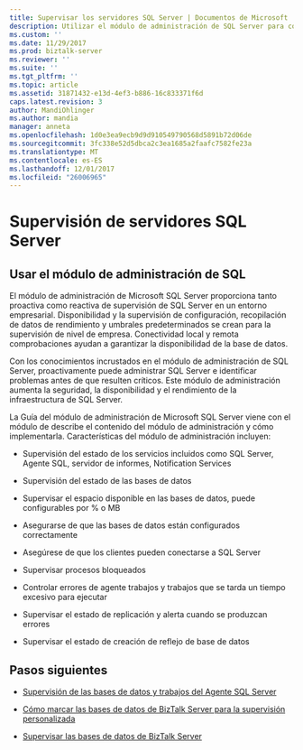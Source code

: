 ```yaml
---
title: Supervisar los servidores SQL Server | Documentos de Microsoft
description: Utilizar el módulo de administración de SQL Server para comprobar el rendimiento, espacio disponible, configuración de base de datos, los procesos bloqueados, conectividad, error SQL trabajos del agente, replicación y más información en el servidor BizTalk Server
ms.custom: ''
ms.date: 11/29/2017
ms.prod: biztalk-server
ms.reviewer: ''
ms.suite: ''
ms.tgt_pltfrm: ''
ms.topic: article
ms.assetid: 31871432-e13d-4ef3-b886-16c833371f6d
caps.latest.revision: 3
author: MandiOhlinger
ms.author: mandia
manager: anneta
ms.openlocfilehash: 1d0e3ea9ecb9d9d910549790568d5891b72d06de
ms.sourcegitcommit: 3fc338e52d5dbca2c3ea1685a2faafc7582fe23a
ms.translationtype: MT
ms.contentlocale: es-ES
ms.lasthandoff: 12/01/2017
ms.locfileid: "26006965"
---
```

# <a name="monitoring-sql-servers"></a>Supervisión de servidores SQL Server

## <a name="use-sql-management-pack"></a>Usar el módulo de administración de SQL
El módulo de administración de Microsoft SQL Server proporciona tanto proactiva como reactiva de supervisión de SQL Server en un entorno empresarial. Disponibilidad y la supervisión de configuración, recopilación de datos de rendimiento y umbrales predeterminados se crean para la supervisión de nivel de empresa. Conectividad local y remota comprobaciones ayudan a garantizar la disponibilidad de la base de datos.  
  
 Con los conocimientos incrustados en el módulo de administración de SQL Server, proactivamente puede administrar SQL Server e identificar problemas antes de que resulten críticos. Este módulo de administración aumenta la seguridad, la disponibilidad y el rendimiento de la infraestructura de SQL Server.  
  
 La Guía del módulo de administración de Microsoft SQL Server viene con el módulo de describe el contenido del módulo de administración y cómo implementarla. Características del módulo de administración incluyen:  
  
-   Supervisión del estado de los servicios incluidos como SQL Server, Agente SQL, servidor de informes, Notification Services  
  
-   Supervisión del estado de las bases de datos  
  
-   Supervisar el espacio disponible en las bases de datos, puede configurables por % o MB  
  
-   Asegurarse de que las bases de datos están configurados correctamente  
  
-   Asegúrese de que los clientes pueden conectarse a SQL Server  
  
-   Supervisar procesos bloqueados  
  
-   Controlar errores de agente trabajos y trabajos que se tarda un tiempo excesivo para ejecutar  
  
-   Supervisar el estado de replicación y alerta cuando se produzcan errores  
  
-   Supervisar el estado de creación de reflejo de base de datos  
  
## <a name="next-steps"></a>Pasos siguientes
  
-   [Supervisión de las bases de datos y trabajos del Agente SQL Server](../technical-guides/monitoring-sql-server-agent-jobs-and-databases.md)  
  
-   [Cómo marcar las bases de datos de BizTalk Server para la supervisión personalizada](../technical-guides/how-to-mark-biztalk-server-databases-for-customized-monitoring.md)  
  
-   [Supervisar las bases de datos de BizTalk Server](../technical-guides/monitor-the-biztalk-server-databases.md)